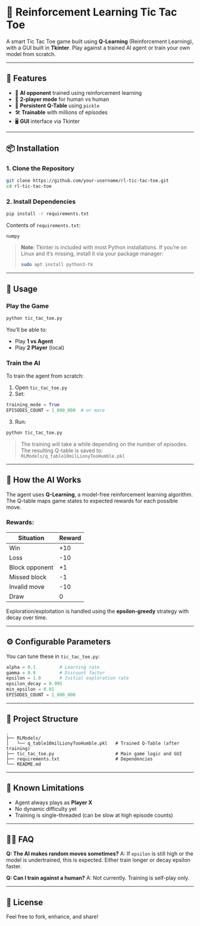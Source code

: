 # 🧠 Reinforcement Learning Tic Tac Toe

A smart Tic Tac Toe game built using **Q-Learning** (Reinforcement Learning), with a GUI built in **Tkinter**. Play against a trained AI agent or train your own model from scratch.

---

## 🎯 Features

* 🧠 **AI opponent** trained using reinforcement learning
* 👥 **2-player mode** for human vs human
* 💾 **Persistent Q-Table** using `pickle`
* 🛠️ **Trainable** with millions of episodes
* 🖥️ **GUI** interface via Tkinter

---

## 📦 Installation

### 1. Clone the Repository

```bash
git clone https://github.com/your-username/rl-tic-tac-toe.git
cd rl-tic-tac-toe
```

### 2. Install Dependencies

```bash
pip install -r requirements.txt
```

Contents of `requirements.txt`:

```
numpy
```

> **Note**: Tkinter is included with most Python installations. If you’re on Linux and it’s missing, install it via your package manager:
>
> ```bash
> sudo apt install python3-tk
> ```

---

## 🚀 Usage

### Play the Game

```bash
python tic_tac_toe.py
```

You’ll be able to:

* Play **1 vs Agent**
* Play **2 Player** (local)

### Train the AI

To train the agent from scratch:

1. Open `tic_tac_toe.py`
2. Set:

```python
training_mode = True
EPISODES_COUNT = 1_000_000  # or more
```

3. Run:

```bash
python tic_tac_toe.py
```

> The training will take a while depending on the number of episodes.
> The resulting Q-table is saved to: `RLModels/q_table10milLionyTooHumble.pkl`

---

## 🧠 How the AI Works

The agent uses **Q-Learning**, a model-free reinforcement learning algorithm. The Q-table maps game states to expected rewards for each possible move.

### Rewards:

| Situation      | Reward |
| -------------- | ------ |
| Win            | +10    |
| Loss           | -10    |
| Block opponent | +1     |
| Missed block   | -1     |
| Invalid move   | -10    |
| Draw           | 0      |

Exploration/exploitation is handled using the **epsilon-greedy** strategy with decay over time.

---

## ⚙️ Configurable Parameters

You can tune these in `tic_tac_toe.py`:

```python
alpha = 0.1         # Learning rate
gamma = 0.9         # Discount factor
epsilon = 1.0       # Initial exploration rate
epsilon_decay = 0.995
min_epsilon = 0.01
EPISODES_COUNT = 1_000_000
```

---

## 📂 Project Structure

```
.
├── RLModels/
│   └── q_table10milLionyTooHumble.pkl   # Trained Q-Table (after training)
├── tic_tac_toe.py                       # Main game logic and GUI
├── requirements.txt                     # Dependencies
└── README.md
```

---

## 🧪 Known Limitations

* Agent always plays as **Player X**
* No dynamic difficulty yet
* Training is single-threaded (can be slow at high episode counts)

---

## 🙋‍♀️ FAQ

**Q: The AI makes random moves sometimes?**
A: If `epsilon` is still high or the model is undertrained, this is expected. Either train longer or decay epsilon faster.

**Q: Can I train against a human?**
A: Not currently. Training is self-play only.

---

## 📜 License

Feel free to fork, enhance, and share!

